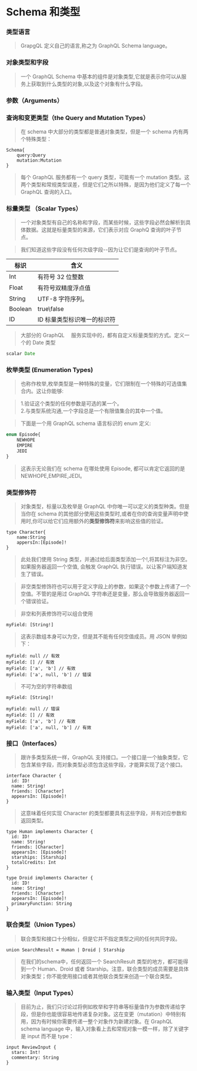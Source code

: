 # Schema 和类型

### 类型语言

> GrapgQL 定义自己的语言,称之为 GraphQL Schema language。

### 对象类型和字段

> 一个 GraphQL Schema 中基本的组件是对象类型,它就是表示你可以从服务上获取到什么类型的对象,以及这个对象有什么字段。

### 参数（Arguments）

### 查询和变更类型（the Query and Mutation Types）

> 在 schema 中大部分的类型都是普通对象类型，但是一个 schema 内有两个特殊类型：

```
Schema{
    query:Query
    mutation:Mutation
}
```

> 每个 GraphQL 服务都有一个 query 类型，可能有一个 mutation 类型。这两个类型和常规类型误差，但是它们之所以特殊，是因为他们定义了每一个 GraphQL 查询的入口。

### 标量类型 （Scalar Types）

> 一个对象类型有自己的名称和字段，而某些时候，这些字段必然会解析到具体数据。这就是标量类型的来源，它们表示对应 GraphQ 查询的叶子节点。

> 我们知道这些字段没有任何次级字段--因为让它们是查询的叶子节点。

| 标识    | 含义                        |
| ------- | --------------------------- |
| Int     | 有符号 32 位整数            |
| Float   | 有符号双精度浮点值          |
| String  | UTF-8 字符序列。            |
| Boolean | true\false                  |
| ID      | ID 标量类型标识唯一的标识符 |

> 大部分的 GraphQL 　服务实现中的，都有自定义标量类型的方式。定义一个的 Date 类型

```javascript
scalar Date
```

### 枚举类型 (Enumeration Types)

> 也称作枚举,枚举类型是一种特殊的变量，它们限制在一个特殊的可选值集合内。这让你能够:

> 1.验证这个类型的任何参数是可选的某一个。  
> 2.与类型系统沟通,一个字段总是一个有限值集合的其中一个值。

> 下面是一个用 GraphQL schema 语言标识的 enum 定义:

```javascript
enum Episode{
    NEWHOPE
    EMPIRE
    JEDI
}
```

> 这表示无论我们在 schema 在哪处使用 Episode, 都可以肯定它返回的是 NEWHOPE,EMPIRE,JEDI。

### 类型修饰符

> 对象类型，标量以及枚举是 GraphQL 中你唯一可以定义的类型种类。但是当你在 schema 的其他部分使用这些类型时,或者在你的查询变量声明中使用时,你可以给它们应用额外的**类型修饰符**来影响这些值的验证。

```
type Character{
    name:String
    appersIn:[Episode]!
}
```

> 此处我们使用 String 类型，并通过给后面类型添加一个!,将其标注为非空。如果服务器返回一个空值, 会触发 GraphQL 执行错误。以让客户端知道发生了错误。

> 非空类型修饰符也可以用于定义字段上的参数，如果这个参数上传递了一个空值。不管的是用过 GraphQL 字符串还是变量，那么会导致服务器返回一个错误验证。

> 非空和列表修饰符可以组合使用

```
myField: [String!]
```

> 这表示数组本身可以为空，但是其不能有任何空值成员。用 JSON 举例如下：

```
myField: null // 有效
myField: [] // 有效
myField: ['a', 'b'] // 有效
myField: ['a', null, 'b'] // 错误
```

> 不可为空的字符串数组

```
myField: [String]!
```

```
myField: null // 错误
myField: [] // 有效
myField: ['a', 'b'] // 有效
myField: ['a', null, 'b'] // 有效
```

### 接口（Interfaces）

> 跟许多类型系统一样，GraphQL 支持接口。一个接口是一个抽象类型，它包含某些字段，而对象类型必须包含这些字段，才能算实现了这个接口。

```
interface Character {
  id: ID!
  name: String!
  friends: [Character]
  appearsIn: [Episode]!
}
```

> 这意味着任何实现 Character 的类型都要具有这些字段，并有对应参数和返回类型。

```
type Human implements Character {
  id: ID!
  name: String!
  friends: [Character]
  appearsIn: [Episode]!
  starships: [Starship]
  totalCredits: Int
}

type Droid implements Character {
  id: ID!
  name: String!
  friends: [Character]
  appearsIn: [Episode]!
  primaryFunction: String
}
```

### 联合类型（Union Types）

> 联合类型和接口十分相似，但是它并不指定类型之间的任何共同字段。

```
union SearchResult = Human | Droid | Starship
```

> 在我们的schema中，任何返回一个 SearchResult 类型的地方，都可能得到一个 Human、Droid 或者 Starship。注意，联合类型的成员需要是具体对象类型；你不能使用接口或者其他联合类型来创造一个联合类型。

### 输入类型（Input Types）

> 目前为止，我们只讨论过将例如枚举和字符串等标量值作为参数传递给字段，但是你也能很容易地传递复杂对象。这在变更（mutation）中特别有用，因为有时候你需要传递一整个对象作为新建对象。在 GraphQL schema language 中，输入对象看上去和常规对象一模一样，除了关键字是 input 而不是 type：

```
input ReviewInput {
  stars: Int!
  commentary: String
}
```